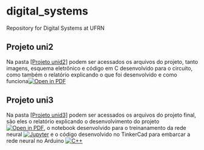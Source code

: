 # digital_systems
Repository for Digital Systems at UFRN
## Projeto uni2
Na pasta [[Projeto unid2]](https://github.com/TeophiloVitor/digital_systems/tree/main/Projeto%20unid2) podem ser acessados os arquivos do projeto, tanto imagens, esquema eletrônico e código em C desenvolvido para o circuito, como também o relatório explicando o que foi desenvolvido e como funciona[![Open in PDF](https://img.shields.io/badge/-PDF-EC1C24?style=flat-square&logo=adobeacrobatreader)](https://github.com/TeophiloVitor/digital_systems/blob/main/Projeto%20unid2/Projeto%20unidade%202%20-%20SD.docx.pdf)

## Projeto uni3
Na pasta [[Projeto unid3]](https://github.com/TeophiloVitor/digital_systems/tree/main/Projeto%20unid3) podem ser acessados os arquivos do projeto final, são eles o relatório explicando o desenvolvimento do projeto [![Open in PDF](https://img.shields.io/badge/-PDF-EC1C24?style=flat-square&logo=adobeacrobatreader)](https://github.com/TeophiloVitor/digital_systems/blob/main/Projeto%20unid3/Projeto%20U3%20-%20SD.docx.pdf), o notebook desenvolvido para o treinanamento da rede neural [![Jupyter](https://img.shields.io/badge/-Notebook-191A1B?style=flat-square&logo=jupyter)](https://github.com/TeophiloVitor/digital_systems/blob/main/Projeto%20unid3/Projeto_Final_SD.ipynb) e o código desenvolvido no TinkerCad para embarcar a rede neural no Arduino [![C++](https://img.shields.io/badge/C%2B%2B-00599C?style=for-the-badge&logo=c%2B%2B&logoColor=white)](https://github.com/TeophiloVitor/digital_systems/blob/main/Projeto%20unid3/projeto_final_u31.ino)

